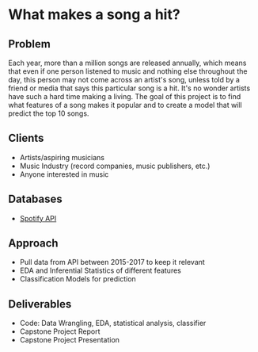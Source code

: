 # What makes a song a hit?

## Problem
Each year, more than a million songs are released annually, which means that even if one person listened to music and nothing else throughout the day, this person may not come across an artist's song, unless told by a friend or media that says this particular song is a hit. It's no wonder artists have such a hard time making a living. The goal of this project is to find what features of a song makes it popular and to create a model that will predict the top 10 songs. 

## Clients
* Artists/aspiring musicians
* Music Industry (record companies, music publishers, etc.)
* Anyone interested in music

## Databases
* [Spotify API](https://developer.spotify.com/documentation/web-api/)

## Approach
* Pull data from API between 2015-2017 to keep it relevant
* EDA and Inferential Statistics of different features
* Classification Models for prediction

## Deliverables
* Code: Data Wrangling, EDA, statistical analysis, classifier 
* Capstone Project Report
* Capstone Project Presentation
